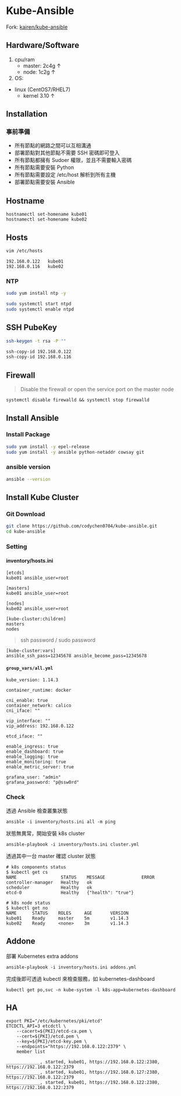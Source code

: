 # Kube-Ansible

Fork: [kairen/kube-ansible](https://github.com/kairen/kube-ansible)

## Hardware/Software

1. cpu/ram
	* master: 2c4g ↑
	* node: 1c2g ↑
2. OS:
  * linux (CentOS7/RHEL7)
  	* kernel 3.10 ↑

## Installation

### 事前準備

* 所有節點的網路之間可以互相溝通
* 部署節點對其他節點不需要 SSH 密碼即可登入
* 所有節點都擁有 Sudoer 權限，並且不需要輸入密碼
* 所有節點需要安裝 Python
* 所有節點需要設定 /etc/host 解析到所有主機
* 部署節點需要安裝 Ansible

## Hostname

```
hostnamectl set-homename kube01
hostnamectl set-homename kube02
```

## Hosts

```bash
vim /etc/hosts
```

```
192.168.0.122   kube01
192.168.0.116   kube02
```

### NTP

```bash
sudo yum install ntp -y
```

```bash
sudo systemctl start ntpd
sudo systemctl enable ntpd
```

## SSH PubeKey

```bash
ssh-keygen -t rsa -P ""

ssh-copy-id 192.168.0.122
ssh-copy-id 192.168.0.116
```

## Firewall

> Disable the firewall or open the service port on the master node

```
systemctl disable firewalld && systemctl stop firewalld
```

## Install Ansible

### Install Package

```bash
sudo yum install -y epel-release
sudo yum install -y ansible python-netaddr cowsay git
```

### ansible version

```bash
ansible --version
```

## Install Kube Cluster

### Git Download

```bash
git clone https://github.com/codychen0704/kube-ansible.git
cd kube-ansible
```

### Setting

#### inventory/hosts.ini

```
[etcds]
kube01 ansible_user=root

[masters]
kube01 ansible_user=root

[nodes]
kube02 ansible_user=root

[kube-cluster:children]
masters
nodes
```

> ssh password / sudo password

```
[kube-cluster:vars]
ansible_ssh_pass=12345678 ansible_become_pass=12345678
```

#### `group_vars/all.yml`

```
kube_version: 1.14.3

container_runtime: docker

cni_enable: true
container_network: calico
cni_iface: ""

vip_interface: ""
vip_address: 192.168.0.122

etcd_iface: ""

enable_ingress: true
enable_dashboard: true
enable_logging: true
enable_monitoring: true
enable_metric_server: true

grafana_user: "admin"
grafana_password: "p@ssw0rd"
```

### Check

透過 Ansible 檢查叢集狀態

```
ansible -i inventory/hosts.ini all -m ping
```

狀態無異常，開始安裝 k8s cluster

```
ansible-playbook -i inventory/hosts.ini cluster.yml
```

透過其中一台 master 確認 cluster 狀態

```
# k8s components status
$ kubectl get cs
NAME                 STATUS    MESSAGE              ERROR
controller-manager   Healthy   ok
scheduler            Healthy   ok
etcd-0               Healthy   {"health": "true"}

# k8s node status
$ kubectl get no
NAME      STATUS    ROLES     AGE       VERSION
kube01    Ready     master    5m        v1.14.3
kube02    Ready     <none>    3m        v1.14.3
```

## Addone

部署 Kubernetes extra addons

```
ansible-playbook -i inventory/hosts.ini addons.yml
```

完成後即可透過 kubectl 來檢查服務，如 kubernetes-dashboard

```
kubectl get po,svc -n kube-system -l k8s-app=kubernetes-dashboard
```

## HA

```
export PKI="/etc/kubernetes/pki/etcd"
ETCDCTL_API=3 etcdctl \
    --cacert=${PKI}/etcd-ca.pem \
    --cert=${PKI}/etcd.pem \
    --key=${PKI}/etcd-key.pem \
    --endpoints="https://192.168.0.122:2379" \
    member list

_____________, started, kube01, https://192.168.0.122:2380, https://192.168.0.122:2379
_____________, started, kube01, https://192.168.0.127:2380, https://192.168.0.122:2379
_____________, started, kube01, https://192.168.0.122:2380, https://192.168.0.122:2379
